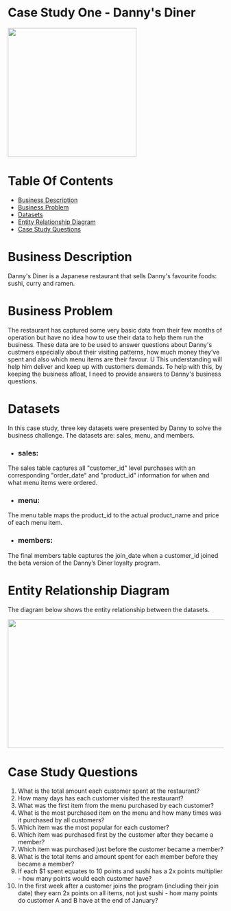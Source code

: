 # Case Study One - Danny's Diner
<img src="https://user-images.githubusercontent.com/93320956/159065921-fcf15796-6de1-4054-a964-de6dc425f994.png" width="300" height="300">

# Table Of Contents
 - [Business Description](#business-description)
 - [Business Problem](#business-problem)
 - [Datasets](#datasets)
 - [Entity Relationship Diagram](#entity-relationship-diagram)
 - [Case Study Questions](#case-study-questions)

# Business Description
Danny's Diner is a Japanese restaurant that sells Danny's favourite foods: sushi, curry and ramen.

# Business Problem
The restaurant has captured some very basic data from their few months of operation but have no idea how to use their data to help them run the business. These data are to be used to answer questions about Danny's custmers especially about their visiting patterns, how much money they’ve spent and also which menu items are their favour. 
U
This understanding will help him deliver and keep up with customers demands. To help with this, by keeping the business afloat, I need to provide answers to Danny's business questions.

# Datasets
In this case study, three key datasets were presented by Danny to solve the business challenge.
The datasets are: sales, menu, and members.

* ### sales:
The sales table captures all "customer_id" level purchases with an corresponding "order_date" and "product_id" information for when and what menu items were ordered.

* ### menu:
The menu table maps the product_id to the actual product_name and price of each menu item.

* ### members:
The final members table captures the join_date when a customer_id joined the beta version of the Danny’s Diner loyalty program.

# Entity Relationship Diagram
The diagram below shows the entity relationship between the datasets.

<img src="https://user-images.githubusercontent.com/93320956/159158168-fc3f4618-be4d-49cd-a0d8-80a181bcb067.png" width="600" height="300">

# Case Study Questions
1. What is the total amount each customer spent at the restaurant?
2. How many days has each customer visited the restaurant?
3. What was the first item from the menu purchased by each customer?
4. What is the most purchased item on the menu and how many times was it purchased by all customers?
5. Which item was the most popular for each customer?
6. Which item was purchased first by the customer after they became a member?
7. Which item was purchased just before the customer became a member?
8. What is the total items and amount spent for each member before they became a member?
9. If each $1 spent equates to 10 points and sushi has a 2x points multiplier - how many points would each customer have?
10. In the first week after a customer joins the program (including their join date) they earn 2x points on all items, not just sushi - how many points do customer A and B have at the end of January?